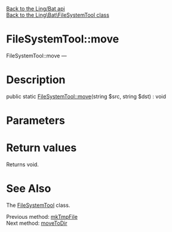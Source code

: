 [Back to the Ling/Bat api](https://github.com/lingtalfi/Bat/blob/master/doc/api/Ling/Bat.md)<br>
[Back to the Ling\Bat\FileSystemTool class](https://github.com/lingtalfi/Bat/blob/master/doc/api/Ling/Bat/FileSystemTool.md)


FileSystemTool::move
================



FileSystemTool::move — 




Description
================


public static [FileSystemTool::move](https://github.com/lingtalfi/Bat/blob/master/doc/api/Ling/Bat/FileSystemTool/move.md)(string $src, string $dst) : void









Parameters
================



Return values
================

Returns void.








See Also
================

The [FileSystemTool](https://github.com/lingtalfi/Bat/blob/master/doc/api/Ling/Bat/FileSystemTool.md) class.

Previous method: [mkTmpFile](https://github.com/lingtalfi/Bat/blob/master/doc/api/Ling/Bat/FileSystemTool/mkTmpFile.md)<br>Next method: [moveToDir](https://github.com/lingtalfi/Bat/blob/master/doc/api/Ling/Bat/FileSystemTool/moveToDir.md)<br>

